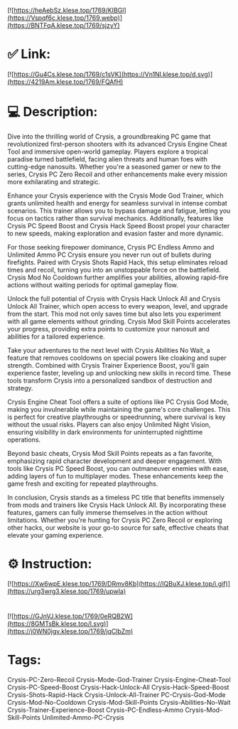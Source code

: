 [![https://heAebSz.klese.top/1769/KIBGl](https://Vspqf6c.klese.top/1769.webp)](https://BNTFqA.klese.top/1769/sjzyY)
# ✅ Link:
[![https://Gu4Cs.klese.top/1769/c1sVK](https://Vn1Nl.klese.top/d.svg)](https://4219Am.klese.top/1769/FQAfH)
# 💻 Description:
Dive into the thrilling world of Crysis, a groundbreaking PC game that revolutionized first-person shooters with its advanced Crysis Engine Cheat Tool and immersive open-world gameplay. Players explore a tropical paradise turned battlefield, facing alien threats and human foes with cutting-edge nanosuits. Whether you're a seasoned gamer or new to the series, Crysis PC Zero Recoil and other enhancements make every mission more exhilarating and strategic.



Enhance your Crysis experience with the Crysis Mode God Trainer, which grants unlimited health and energy for seamless survival in intense combat scenarios. This trainer allows you to bypass damage and fatigue, letting you focus on tactics rather than survival mechanics. Additionally, features like Crysis PC Speed Boost and Crysis Hack Speed Boost propel your character to new speeds, making exploration and evasion faster and more dynamic.



For those seeking firepower dominance, Crysis PC Endless Ammo and Unlimited Ammo PC Crysis ensure you never run out of bullets during firefights. Paired with Crysis Shots Rapid Hack, this setup eliminates reload times and recoil, turning you into an unstoppable force on the battlefield. Crysis Mod No Cooldown further amplifies your abilities, allowing rapid-fire actions without waiting periods for optimal gameplay flow.



Unlock the full potential of Crysis with Crysis Hack Unlock All and Crysis Unlock All Trainer, which open access to every weapon, level, and upgrade from the start. This mod not only saves time but also lets you experiment with all game elements without grinding. Crysis Mod Skill Points accelerates your progress, providing extra points to customize your nanosuit and abilities for a tailored experience.



Take your adventures to the next level with Crysis Abilities No Wait, a feature that removes cooldowns on special powers like cloaking and super strength. Combined with Crysis Trainer Experience Boost, you'll gain experience faster, leveling up and unlocking new skills in record time. These tools transform Crysis into a personalized sandbox of destruction and strategy.



Crysis Engine Cheat Tool offers a suite of options like PC Crysis God Mode, making you invulnerable while maintaining the game's core challenges. This is perfect for creative playthroughs or speedrunning, where survival is key without the usual risks. Players can also enjoy Unlimited Night Vision, ensuring visibility in dark environments for uninterrupted nighttime operations.



Beyond basic cheats, Crysis Mod Skill Points repeats as a fan favorite, emphasizing rapid character development and deeper engagement. With tools like Crysis PC Speed Boost, you can outmaneuver enemies with ease, adding layers of fun to multiplayer modes. These enhancements keep the game fresh and exciting for repeated playthroughs.



In conclusion, Crysis stands as a timeless PC title that benefits immensely from mods and trainers like Crysis Hack Unlock All. By incorporating these features, gamers can fully immerse themselves in the action without limitations. Whether you're hunting for Crysis PC Zero Recoil or exploring other hacks, our website is your go-to source for safe, effective cheats that elevate your gaming experience.

# ⚙️ Instruction:
[![https://Xw6wpE.klese.top/1769/DRmv8Kb](https://IQBuXJ.klese.top/i.gif)](https://urg3wrg3.klese.top/1769/upwIa)
#
[![https://GJnVJ.klese.top/1769/0eRQB2W](https://8GMTsBk.klese.top/l.svg)](https://j0WN0jgv.klese.top/1769/jqClbZm)
# Tags:
Crysis-PC-Zero-Recoil Crysis-Mode-God-Trainer Crysis-Engine-Cheat-Tool Crysis-PC-Speed-Boost Crysis-Hack-Unlock-All Crysis-Hack-Speed-Boost Crysis-Shots-Rapid-Hack Crysis-Unlock-All-Trainer PC-Crysis-God-Mode Crysis-Mod-No-Cooldown Crysis-Mod-Skill-Points Crysis-Abilities-No-Wait Crysis-Trainer-Experience-Boost Crysis-PC-Endless-Ammo Crysis-Mod-Skill-Points Unlimited-Ammo-PC-Crysis






